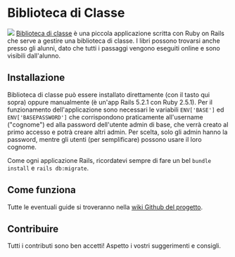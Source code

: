 # Biblioteca di Classe
![](https://user-images.githubusercontent.com/19609180/47618091-31007880-dacf-11e8-8a2e-66c30eedb934.png)
[Biblioteca di classe](http://ferdinando.xyz/0216e3d204f3) è una piccola applicazione scritta con Ruby on Rails che serve a gestire una biblioteca di classe.
I libri possono trovarsi anche presso gli alunni, dato che tutti i passaggi vengono eseguiti online e sono visibili dall'alunno.
## Installazione

Biblioteca di classe può essere installato direttamente (con il tasto qui sopra) oppure manualmente (è un'app Rails 5.2.1 con Ruby 2.5.1). Per il funzionamento dell'applicazione sono necessari le variabili `ENV['BASE']` ed `ENV['BASEPASSWORD']` che corrispondono praticamente all'username ("cognome") ed alla password dell'utente admin di base, che verrà creato al primo accesso e potrà creare altri admin. Per scelta, solo gli admin hanno la password, mentre gli utenti (per semplificare) possono usare il loro cognome.

Come ogni applicazione Rails, ricordatevi sempre di fare un bel `bundle install` e `rails db:migrate`.
## Come funziona
Tutte le eventuali guide si troveranno nella [wiki Github del progetto](https://github.com/ferdi2005/biblioteca/wiki).
## Contribuire
Tutti i contributi sono ben accetti! Aspetto i vostri suggerimenti e consigli.
